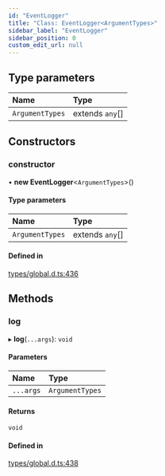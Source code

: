```yaml
---
id: "EventLogger"
title: "Class: EventLogger<ArgumentTypes>"
sidebar_label: "EventLogger"
sidebar_position: 0
custom_edit_url: null
---
```


## Type parameters

| Name | Type |
| :------ | :------ |
| `ArgumentTypes` | extends `any`[] |

## Constructors

### constructor

• **new EventLogger**<`ArgumentTypes`\>()

#### Type parameters

| Name | Type |
| :------ | :------ |
| `ArgumentTypes` | extends `any`[] |

#### Defined in

[types/global.d.ts:436](https://github.com/algorand-devrel/tealscript/blob/30e25bd1/types/global.d.ts#L436)

## Methods

### log

▸ **log**(`...args`): `void`

#### Parameters

| Name | Type |
| :------ | :------ |
| `...args` | `ArgumentTypes` |

#### Returns

`void`

#### Defined in

[types/global.d.ts:438](https://github.com/algorand-devrel/tealscript/blob/30e25bd1/types/global.d.ts#L438)
